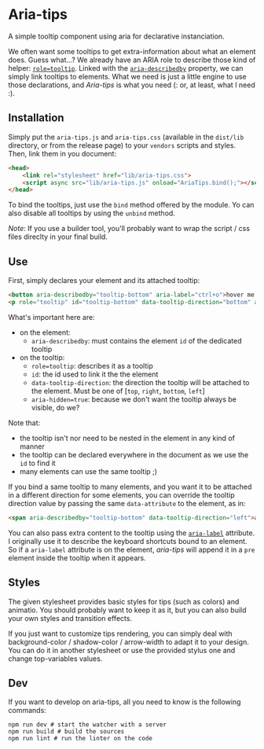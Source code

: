 # Aria-tips

A simple tooltip component using aria for declarative instanciation.

We often want some tooltips to get extra-information about what an element does. Guess what…? We already have an ARIA role to describe those kind of helper: [`role=tooltip`](http://www.w3.org/TR/wai-aria/roles#tooltip). Linked with the [`aria-describedby`](http://www.w3.org/TR/wai-aria/states_and_properties#aria-describedby) property, we can simply link tooltips to elements. What we need is just a little engine to use those declarations, and _Aria-tips_ is what you need (: or, at least, what I need :).


## Installation

Simply put the `aria-tips.js` and `aria-tips.css` (available in the `dist/lib` directory, or from the release page) to your `vendors` scripts and styles. Then, link them in you document:

```html
<head>
    <link rel="stylesheet" href="lib/aria-tips.css">
    <script async src="lib/aria-tips.js" onload="AriaTips.bind();"></script>
</head>
```

To bind the tooltips, just use the `bind` method offered by the module. Yo can also disable all tooltips by using the `unbind` method.

_Note_: If you use a builder tool, you'll probably want to wrap the script / css files direclty in your final build.


## Use

First, simply declares your element and its attached tooltip:

```html
<button aria-describedby="tooltip-bottom" aria-label="ctrl+o">hover me ↓</button>
<p role="tooltip" id="tooltip-bottom" data-tooltip-direction="bottom" aria-hidden="true">this is the hover description in a tooltip :]</p>
```

What's important here are:
- on the element:
    - `aria-describedby`: must contains the element `id` of the dedicated tooltip
- on the tooltip:
    - `role=tooltip`: describes it as a tooltip
    - `id`: the id used to link it the the element
    - `data-tooltip-direction`: the direction the tooltip will be attached to the element. Must be one of [`top`, `right`, `bottom`, `left`]
    - `aria-hidden=true`: because we don't want the tooltip always be visible, do we?

Note that:
- the tooltip isn't nor need to be nested in the element in any kind of manner
- the tooltip can be declared everywhere in the document as we use the `id` to find it
- many elements can use the same tooltip ;)

If you bind a same tooltip to many elements, and you want it to be attached in a different direction for some elements, you can override the tooltip direction value by passing the same `data-attribute` to the element, as in:

```html
<span aria-describedby="tooltip-bottom" data-tooltip-direction="left">another element for same tooltip, will appear attached to the left side</span>
```

You can also pass extra content to the tooltip using the [`aria-label`](http://www.w3.org/TR/wai-aria/states_and_properties#aria-label) attribute. I originally use it to describe the keyboard shortcuts bound to an element. So if a `aria-label` attribute is on the element, _aria-tips_ will append it in a `pre` element inside the tooltip when it appears.


## Styles

The given stylesheet provides basic styles for tips (such as colors) and animatio. You should probably want to keep it as it, but you can also build your own styles and transition effects.

If you just want to customize tips rendering, you can simply deal with background-color / shadow-color / arrow-width to adapt it to your design. You can do it in another stylesheet or use the provided stylus one and change top-variables values.


## Dev

If you want to develop on aria-tips, all you need to know is the following commands:

    npm run dev # start the watcher with a server
    npm run build # build the sources
    npm run lint # run the linter on the code
